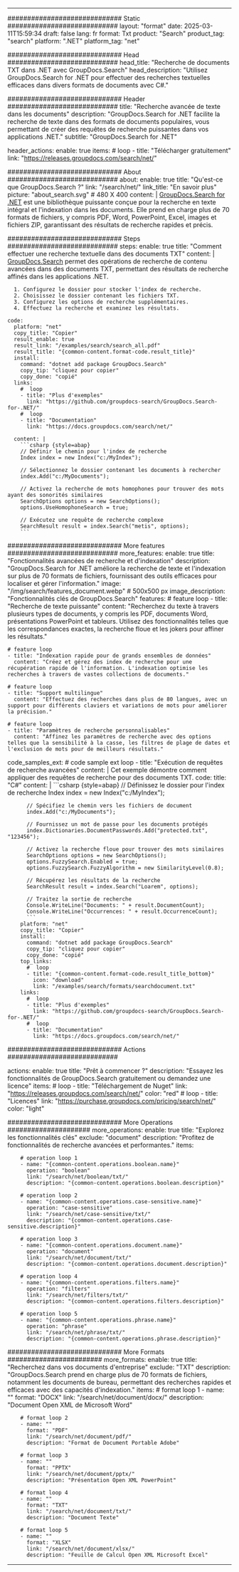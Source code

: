 
---
############################# Static ############################
layout: "format"
date:  2025-03-11T15:59:34
draft: false
lang: fr
format: Txt
product: "Search"
product_tag: "search"
platform: ".NET"
platform_tag: "net"

############################# Head ############################
head_title: "Recherche de documents TXT dans .NET avec GroupDocs.Search"
head_description: "Utilisez GroupDocs.Search for .NET pour effectuer des recherches textuelles efficaces dans divers formats de documents avec C#."

############################# Header ############################
title: "Recherche avancée de texte dans les documents" 
description: "GroupDocs.Search for .NET facilite la recherche de texte dans des formats de documents populaires, vous permettant de créer des requêtes de recherche puissantes dans vos applications .NET."
subtitle: "GroupDocs.Search for .NET" 

header_actions:
  enable: true
  items:
    #  loop
    - title: "Télécharger gratuitement"
      link: "https://releases.groupdocs.com/search/net/"
      
############################# About ############################
about:
    enable: true
    title: "Qu'est-ce que GroupDocs.Search ?"
    link: "/search/net/"
    link_title: "En savoir plus"
    picture: "about_search.svg" # 480 X 400
    content: |
       [GroupDocs.Search for .NET](/search/net/) est une bibliothèque puissante conçue pour la recherche en texte intégral et l'indexation dans les documents. Elle prend en charge plus de 70 formats de fichiers, y compris PDF, Word, PowerPoint, Excel, images et fichiers ZIP, garantissant des résultats de recherche rapides et précis.

############################# Steps ############################
steps:
    enable: true
    title: "Comment effectuer une recherche textuelle dans des documents TXT"
    content: |
      [GroupDocs.Search](/search/net/) permet des opérations de recherche de contenu avancées dans des documents TXT, permettant des résultats de recherche affinés dans les applications .NET.
      
      1. Configurez le dossier pour stocker l'index de recherche.
      2. Choisissez le dossier contenant les fichiers TXT.
      3. Configurez les options de recherche supplémentaires.
      4. Effectuez la recherche et examinez les résultats.
   
    code:
      platform: "net"
      copy_title: "Copier"
      result_enable: true
      result_link: "/examples/search/search_all.pdf"
      result_title: "{common-content.format-code.result_title}"
      install:
        command: "dotnet add package GroupDocs.Search"
        copy_tip: "cliquez pour copier"
        copy_done: "copié"
      links:
        #  loop
        - title: "Plus d'exemples"
          link: "https://github.com/groupdocs-search/GroupDocs.Search-for-.NET/"
        #  loop
        - title: "Documentation"
          link: "https://docs.groupdocs.com/search/net/"
          
      content: |
        ```csharp {style=abap}
        // Définir le chemin pour l'index de recherche
        Index index = new Index("c:/MyIndex");

        // Sélectionnez le dossier contenant les documents à rechercher
        index.Add("c:/MyDocuments");

        // Activez la recherche de mots homophones pour trouver des mots ayant des sonorités similaires
        SearchOptions options = new SearchOptions();
        options.UseHomophoneSearch = true;

        // Exécutez une requête de recherche complexe
        SearchResult result = index.Search("metis", options);
        ```            

############################# More features ############################
more_features:
  enable: true
  title: "Fonctionnalités avancées de recherche et d'indexation"
  description: "GroupDocs.Search for .NET améliore la recherche de texte et l'indexation sur plus de 70 formats de fichiers, fournissant des outils efficaces pour localiser et gérer l'information."
  image: "/img/search/features_document.webp" # 500x500 px
  image_description: "Fonctionnalités clés de GroupDocs.Search"
  features:
    # feature loop
    - title: "Recherche de texte puissante"
      content: "Recherchez du texte à travers plusieurs types de documents, y compris les PDF, documents Word, présentations PowerPoint et tableurs. Utilisez des fonctionnalités telles que les correspondances exactes, la recherche floue et les jokers pour affiner les résultats."

    # feature loop
    - title: "Indexation rapide pour de grands ensembles de données"
      content: "Créez et gérez des index de recherche pour une récupération rapide de l'information. L'indexation optimise les recherches à travers de vastes collections de documents."

    # feature loop
    - title: "Support multilingue"
      content: "Effectuez des recherches dans plus de 80 langues, avec un support pour différents claviers et variations de mots pour améliorer la précision."

    # feature loop
    - title: "Paramètres de recherche personnalisables"
      content: "Affinez les paramètres de recherche avec des options telles que la sensibilité à la casse, les filtres de plage de dates et l'exclusion de mots pour de meilleurs résultats."
      
  code_samples_ext:
    # code sample ext loop
    - title: "Exécution de requêtes de recherche avancées"
      content: |
        Cet exemple démontre comment appliquer des requêtes de recherche pour des documents TXT.
      code:
        title: "C#"
        content: |
          ```csharp {style=abap}
          // Définissez le dossier pour l'index de recherche
          Index index = new Index("c:/MyIndex");
              
          // Spécifiez le chemin vers les fichiers de document
          index.Add("c:/MyDocuments");

          // Fournissez un mot de passe pour les documents protégés
          index.Dictionaries.DocumentPasswords.Add("protected.txt", "123456");

          // Activez la recherche floue pour trouver des mots similaires
          SearchOptions options = new SearchOptions();
          options.FuzzySearch.Enabled = true;
          options.FuzzySearch.FuzzyAlgorithm = new SimilarityLevel(0.8);

          // Récupérez les résultats de la recherche
          SearchResult result = index.Search("Loarem", options);
          
          // Traitez la sortie de recherche
          Console.WriteLine("Documents: " + result.DocumentCount);
          Console.WriteLine("Occurrences: " + result.OccurrenceCount);
          ```
        platform: "net"
        copy_title: "Copier"
        install:
          command: "dotnet add package GroupDocs.Search"
          copy_tip: "cliquez pour copier"
          copy_done: "copié"
        top_links:
          #  loop
          - title: "{common-content.format-code.result_title_bottom}"
            icon: "download"
            link: "/examples/search/formats/searchdocument.txt"
        links:
          #  loop
          - title: "Plus d'exemples"
            link: "https://github.com/groupdocs-search/GroupDocs.Search-for-.NET/"
          #  loop
          - title: "Documentation"
            link: "https://docs.groupdocs.com/search/net/"
            

            


############################# Actions ############################

actions:
  enable: true
  title: "Prêt à commencer ?"
  description: "Essayez les fonctionnalités de GroupDocs.Search gratuitement ou demandez une licence"
  items:
    #  loop
    - title: "Téléchargement de Nuget"
      link: "https://releases.groupdocs.com/search/net/"
      color: "red"
        #  loop
    - title: "Licences"
      link: "https://purchase.groupdocs.com/pricing/search/net/"
      color: "light"


############################# More Operations #####################
more_operations:
    enable: true
    title: "Explorez les fonctionnalités clés"
    exclude: "document"
    description: "Profitez de fonctionnalités de recherche avancées et performantes."
    items: 
          
        # operation loop 1
        - name: "{common-content.operations.boolean.name}"
          operation: "boolean"
          link: "/search/net/boolean/txt/"
          description: "{common-content.operations.boolean.description}"

        # operation loop 2
        - name: "{common-content.operations.case-sensitive.name}"
          operation: "case-sensitive"
          link: "/search/net/case-sensitive/txt/"
          description: "{common-content.operations.case-sensitive.description}"

        # operation loop 3
        - name: "{common-content.operations.document.name}"
          operation: "document"
          link: "/search/net/document/txt/"
          description: "{common-content.operations.document.description}"

        # operation loop 4
        - name: "{common-content.operations.filters.name}"
          operation: "filters"
          link: "/search/net/filters/txt/"
          description: "{common-content.operations.filters.description}"

        # operation loop 5
        - name: "{common-content.operations.phrase.name}"
          operation: "phrase"
          link: "/search/net/phrase/txt/"
          description: "{common-content.operations.phrase.description}"
          
        
          
############################# More Formats ########################
more_formats:
    enable: true
    title: "Recherchez dans vos documents d'entreprise"
    exclude: "TXT"
    description: "GroupDocs.Search prend en charge plus de 70 formats de fichiers, notamment les documents de bureau, permettant des recherches rapides et efficaces avec des capacités d'indexation."
    items: 
        # format loop 1
        - name: ""
          format: "DOCX"
          link: "/search/net/document/docx/"
          description: "Document Open XML de Microsoft Word"
          
        # format loop 2
        - name: ""
          format: "PDF"
          link: "/search/net/document/pdf/"
          description: "Format de Document Portable Adobe"
          
        # format loop 3
        - name: ""
          format: "PPTX"
          link: "/search/net/document/pptx/"
          description: "Présentation Open XML PowerPoint"

        # format loop 4
        - name: ""
          format: "TXT"
          link: "/search/net/document/txt/"
          description: "Document Texte"
          
        # format loop 5
        - name: ""
          format: "XLSX"
          link: "/search/net/document/xlsx/"
          description: "Feuille de Calcul Open XML Microsoft Excel"
  

---